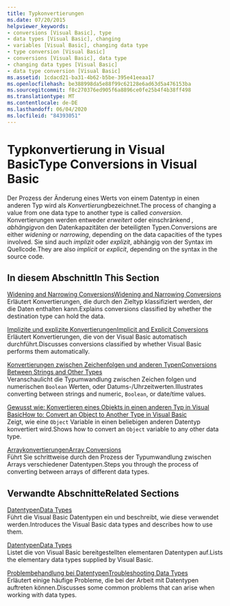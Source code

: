 ```yaml
---
title: Typkonvertierungen
ms.date: 07/20/2015
helpviewer_keywords:
- conversions [Visual Basic], type
- data types [Visual Basic], changing
- variables [Visual Basic], changing data type
- type conversion [Visual Basic]
- conversions [Visual Basic], data type
- changing data types [Visual Basic]
- data type conversion [Visual Basic]
ms.assetid: 1cdacd21-ba31-4b62-b5be-395e41eeaa17
ms.openlocfilehash: be388998da5e88f99c62128e6ad63d5a476153ba
ms.sourcegitcommit: f8c270376ed905f6a8896ce0fe25b4f4b38ff498
ms.translationtype: MT
ms.contentlocale: de-DE
ms.lasthandoff: 06/04/2020
ms.locfileid: "84393051"
---
```

# <a name="type-conversions-in-visual-basic"></a><span data-ttu-id="f3b27-102">Typkonvertierung in Visual Basic</span><span class="sxs-lookup"><span data-stu-id="f3b27-102">Type Conversions in Visual Basic</span></span>
<span data-ttu-id="f3b27-103">Der Prozess der Änderung eines Werts von einem Datentyp in einen anderen Typ wird als *Konvertierung*bezeichnet.</span><span class="sxs-lookup"><span data-stu-id="f3b27-103">The process of changing a value from one data type to another type is called *conversion*.</span></span> <span data-ttu-id="f3b27-104">Konvertierungen werden entweder *erweitert* oder einschränkend *, abhängig*von den Datenkapazitäten der beteiligten Typen.</span><span class="sxs-lookup"><span data-stu-id="f3b27-104">Conversions are either *widening* or *narrowing*, depending on the data capacities of the types involved.</span></span> <span data-ttu-id="f3b27-105">Sie sind auch *implizit* oder *explizit*, abhängig von der Syntax im Quellcode.</span><span class="sxs-lookup"><span data-stu-id="f3b27-105">They are also *implicit* or *explicit*, depending on the syntax in the source code.</span></span>  
  
## <a name="in-this-section"></a><span data-ttu-id="f3b27-106">In diesem Abschnitt</span><span class="sxs-lookup"><span data-stu-id="f3b27-106">In This Section</span></span>  
 [<span data-ttu-id="f3b27-107">Widening and Narrowing Conversions</span><span class="sxs-lookup"><span data-stu-id="f3b27-107">Widening and Narrowing Conversions</span></span>](widening-and-narrowing-conversions.md)  
 <span data-ttu-id="f3b27-108">Erläutert Konvertierungen, die durch den Zieltyp klassifiziert werden, der die Daten enthalten kann.</span><span class="sxs-lookup"><span data-stu-id="f3b27-108">Explains conversions classified by whether the destination type can hold the data.</span></span>  
  
 [<span data-ttu-id="f3b27-109">Implizite und explizite Konvertierungen</span><span class="sxs-lookup"><span data-stu-id="f3b27-109">Implicit and Explicit Conversions</span></span>](implicit-and-explicit-conversions.md)  
 <span data-ttu-id="f3b27-110">Erläutert Konvertierungen, die von der Visual Basic automatisch durchführt.</span><span class="sxs-lookup"><span data-stu-id="f3b27-110">Discusses conversions classified by whether Visual Basic performs them automatically.</span></span>  
  
 [<span data-ttu-id="f3b27-111">Konvertierungen zwischen Zeichenfolgen und anderen Typen</span><span class="sxs-lookup"><span data-stu-id="f3b27-111">Conversions Between Strings and Other Types</span></span>](conversions-between-strings-and-other-types.md)  
 <span data-ttu-id="f3b27-112">Veranschaulicht die Typumwandlung zwischen Zeichen folgen und numerischen `Boolean` Werten, oder Datums-/Uhrzeitwerten.</span><span class="sxs-lookup"><span data-stu-id="f3b27-112">Illustrates converting between strings and numeric, `Boolean`, or date/time values.</span></span>  
  
 [<span data-ttu-id="f3b27-113">Gewusst wie: Konvertieren eines Objekts in einen anderen Typ in Visual Basic</span><span class="sxs-lookup"><span data-stu-id="f3b27-113">How to: Convert an Object to Another Type in Visual Basic</span></span>](how-to-convert-an-object-to-another-type.md)  
 <span data-ttu-id="f3b27-114">Zeigt, wie eine `Object` Variable in einen beliebigen anderen Datentyp konvertiert wird.</span><span class="sxs-lookup"><span data-stu-id="f3b27-114">Shows how to convert an `Object` variable to any other data type.</span></span>  
  
 [<span data-ttu-id="f3b27-115">Arraykonvertierungen</span><span class="sxs-lookup"><span data-stu-id="f3b27-115">Array Conversions</span></span>](array-conversions.md)  
 <span data-ttu-id="f3b27-116">Führt Sie schrittweise durch den Prozess der Typumwandlung zwischen Arrays verschiedener Datentypen.</span><span class="sxs-lookup"><span data-stu-id="f3b27-116">Steps you through the process of converting between arrays of different data types.</span></span>  
  
## <a name="related-sections"></a><span data-ttu-id="f3b27-117">Verwandte Abschnitte</span><span class="sxs-lookup"><span data-stu-id="f3b27-117">Related Sections</span></span>  
 [<span data-ttu-id="f3b27-118">Datentypen</span><span class="sxs-lookup"><span data-stu-id="f3b27-118">Data Types</span></span>](index.md)  
 <span data-ttu-id="f3b27-119">Führt die Visual Basic Datentypen ein und beschreibt, wie diese verwendet werden.</span><span class="sxs-lookup"><span data-stu-id="f3b27-119">Introduces the Visual Basic data types and describes how to use them.</span></span>  
  
 [<span data-ttu-id="f3b27-120">Datentypen</span><span class="sxs-lookup"><span data-stu-id="f3b27-120">Data Types</span></span>](../../../language-reference/data-types/index.md)  
 <span data-ttu-id="f3b27-121">Listet die von Visual Basic bereitgestellten elementaren Datentypen auf.</span><span class="sxs-lookup"><span data-stu-id="f3b27-121">Lists the elementary data types supplied by Visual Basic.</span></span>  
  
 [<span data-ttu-id="f3b27-122">Problembehandlung bei Datentypen</span><span class="sxs-lookup"><span data-stu-id="f3b27-122">Troubleshooting Data Types</span></span>](troubleshooting-data-types.md)  
 <span data-ttu-id="f3b27-123">Erläutert einige häufige Probleme, die bei der Arbeit mit Datentypen auftreten können.</span><span class="sxs-lookup"><span data-stu-id="f3b27-123">Discusses some common problems that can arise when working with data types.</span></span>
